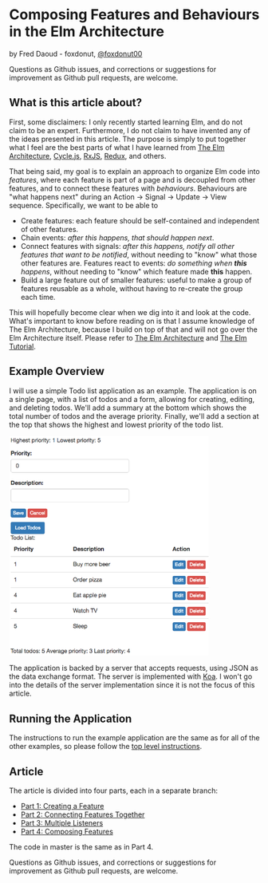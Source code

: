 # Composing Features and Behaviours in the Elm Architecture

by Fred Daoud - foxdonut, [@foxdonut00](https://twitter.com/foxdonut00)

Questions as Github issues, and corrections or suggestions for improvement as Github pull requests, are welcome.

## What is this article about?

First, some disclaimers: I only recently started learning Elm, and do not claim to be an expert.
Furthermore, I do not claim to have invented any of the ideas presented in this article. The purpose
is simply to put together what I feel are the best parts of what I have learned from
[The Elm Architecture](https://github.com/evancz/elm-architecture-tutorial/),
[Cycle.js](http://cycle.js.org/model-view-intent.html),
[RxJS](https://github.com/Reactive-Extensions/RxJS),
[Redux](http://redux.js.org/docs/introduction/ThreePrinciples.html), and others.

That being said, my goal is to explain an approach to organize Elm code into _features_, where each
feature is part of a page and is decoupled from other features, and to connect these features with
_behaviours_. Behaviours are "what happens next" during an Action -> Signal -> Update -> View
sequence. Specifically, we want to be able to

- Create features: each feature should be self-contained and independent of other features.
- Chain events: _after this happens, that should happen next_.
- Connect features with signals: _after this happens, notify all other features that want to be notified_,
without needing to "know" what those other features are. Features react to events: _do something
when **this** happens_, without needing to "know" which feature made **this** happen.
- Build a large feature out of smaller features: useful to make a group of features reusable as a
whole, without having to re-create the group each time.

This will hopefully become clear when we dig into it and look at the code. What's important to know
before reading on is that I assume knowledge of The Elm Architecture, because I build on top of that
and will not go over the Elm Architecture itself. Please refer to
[The Elm Architecture](https://github.com/evancz/elm-architecture-tutorial/)
and [The Elm Tutorial](http://www.elm-tutorial.org/).

## Example Overview

I will use a simple Todo list application as an example. The application is on a single page, with a
list of todos and a form, allowing for creating, editing, and deleting todos. We'll add a summary at
the bottom which shows the total number of todos and the average priority. Finally, we'll add a
section at the top that shows the highest and lowest priority of the todo list.

<img src="images/todo-example.png" width="400"/>

The application is backed by a server that accepts requests, using JSON as the data exchange format.
The server is implemented with [Koa](http://koajs.com/). I won't go into the details of the server
implementation since it is not the focus of this article.

## Running the Application

The instructions to run the example application are the same as for all of the other examples, so
please follow the
[top level instructions](https://github.com/foxdonut/adventures-reactive-web-dev/tree/master#requirements).

## Article

The article is divided into four parts, each in a separate branch:

- [Part 1: Creating a Feature](https://github.com/foxdonut/adventures-reactive-web-dev/tree/elm-010-todolist-feature/client-elm#creating-a-feature)
- [Part 2: Connecting Features Together](https://github.com/foxdonut/adventures-reactive-web-dev/tree/elm-020-todoform-feature/client-elm#connecting-features-together)
- [Part 3: Multiple Listeners](https://github.com/foxdonut/adventures-reactive-web-dev/tree/elm-030-todosummary-feature/client-elm#multiple-listeners)
- [Part 4: Composing Features](https://github.com/foxdonut/adventures-reactive-web-dev/tree/elm-040-todominmax-feature/client-elm#composing-features)

The code in master is the same as in Part 4.

Questions as Github issues, and corrections or suggestions for improvement as Github pull requests, are welcome.

